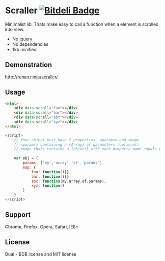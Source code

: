 # Scraller  [![Bitdeli Badge](https://d2weczhvl823v0.cloudfront.net/renanborgez/scraller/trend.png)](https://bitdeli.com/free "Bitdeli Badge")
Minimalist lib. Thats make easy to call a function when a element is scrolled into view.
* No jquery
* No dependencies
* 1kb minified

## Demonstration
http://renan.ninja/scraller/

## Usage
```html
<html>
	<div data-scrall="foo"></div>
	<div data-scrall="bar"></div>
	<div data-scrall="abc"></div>
	<div data-scrall="xyz"></div>
</html>
```
```javascript
<script>
	// Your object must have 2 properties, <params> and <map>
	// <params> containing a {Array} of parameters (optional)
	// <map> thats contains a {object} with each property name equals your data-scrall element attribute (required)
	
	var obj = {
		params: ['my','array','of','params'],
		map: {
			foo: function(){},
			bar: function(){},
			abc: function(my,array,of,params),
			xyz: function()
		}
	}
</script>
```

## Support
Chrome, Firefox, Opera, Safari, IE8+

## License
Dual - BDB license and MIT license

